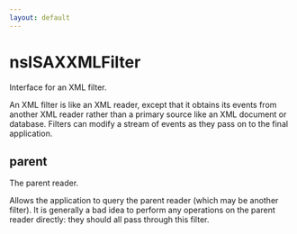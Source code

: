 ```yaml
---
layout: default
---
```


# nsISAXXMLFilter #

Interface for an XML filter.

An XML filter is like an XML reader, except that it obtains its
events from another XML reader rather than a primary source like an
XML document or database.  Filters can modify a stream of events as
they pass on to the final application.


## parent ##

The parent reader.

Allows the application to query the parent reader (which may be
another filter).  It is generally a bad idea to perform any
operations on the parent reader directly: they should all pass
through this filter.

